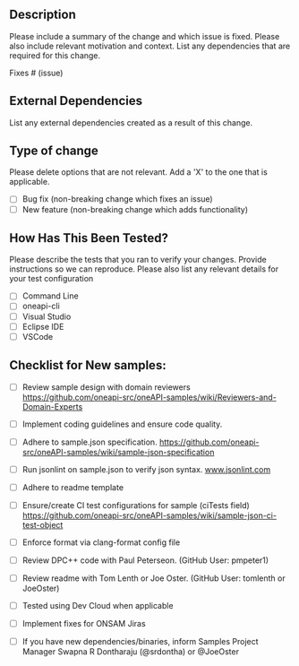 ## Description

Please include a summary of the change and which issue is fixed. Please also include relevant motivation and context. List any dependencies that are required for this change.

Fixes # (issue) 

## External Dependencies

List any external dependencies created as a result of this change.

## Type of change

Please delete options that are not relevant. Add a 'X' to the one that is applicable. 

- [ ] Bug fix (non-breaking change which fixes an issue)
- [ ] New feature (non-breaking change which adds functionality)

## How Has This Been Tested?

Please describe the tests that you ran to verify your changes. Provide instructions so we can reproduce. Please also list any relevant details for your test configuration

- [ ] Command Line
- [ ] oneapi-cli
- [ ] Visual Studio
- [ ] Eclipse IDE
- [ ] VSCode

## Checklist for New samples:

- [ ] Review sample design with domain reviewers https://github.com/oneapi-src/oneAPI-samples/wiki/Reviewers-and-Domain-Experts 
- [ ] Implement coding guidelines and ensure code quality.
- [ ] Adhere to sample.json specification. https://github.com/oneapi-src/oneAPI-samples/wiki/sample-json-specification
- [ ] Run jsonlint on sample.json to verify json syntax. www.jsonlint.com
- [ ] Adhere to readme template 
- [ ] Ensure/create CI test configurations for sample (ciTests field) https://github.com/oneapi-src/oneAPI-samples/wiki/sample-json-ci-test-object
- [ ] Enforce format via clang-format config file
- [ ] Review DPC++ code with Paul Peterseon. (GitHub User: pmpeter1)
- [ ] Review readme with Tom Lenth or Joe Oster. (GitHub User: tomlenth or JoeOster)
- [ ] Tested using Dev Cloud when applicable
- [ ] Implement fixes for ONSAM Jiras
- [ ] If you have new dependencies/binaries, inform Samples Project Manager Swapna R Dontharaju (@srdontha) or @JoeOster

